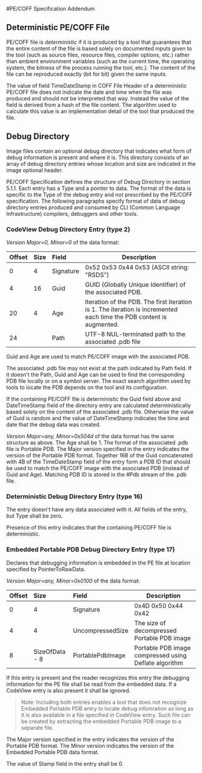 #PE/COFF Specification Addendum

## Deterministic PE/COFF File

PE/COFF file is _deterministic_ if it is produced by a tool that guarantees that the entire content of the file is based solely on documented inputs given to the tool (such as source files, resource files, compiler options, etc.) rather than ambient environment variables (such as the current time, the operating system, the bitness of the process running the tool, etc.). The content of the file can be reproduced exactly (bit for bit) given the same inputs.

The value of field TimeDateStamp in COFF File Header of a deterministic PE/COFF file does not indicate the date and time when the file was produced and should not be interpreted that way. Instead the value of the field is derived from a hash of the file content. The algorithm used to calculate this value is an implementation detail of the tool that produced the file.

## Debug Directory

Image files contain an optional debug directory that indicates what form of debug information is present and where it is. This directory consists of an array of debug directory entries whose location and size are indicated in the image optional header.

PE/COFF Specification defines the structure of Debug Directory in section 5.1.1. Each entry has a Type and a pointer to data. The format of the data is specific to the Type of the debug entry and not prescribed by the PE/COFF specification. The following paragraphs specify format of data of debug directory entries produced and consumed by CLI (Common Language Infrastructure) compilers, debuggers and other tools.

### CodeView Debug Directory Entry (type 2)

*Version Major=0, Minor=0* of the data format:

| Offset | Size | Field          | Description                                                    |
|:-------|:-----|:---------------|----------------------------------------------------------------|
| 0      | 4    | Signature      | 0x52 0x53 0x44 0x53 (ASCII string: "RSDS") |
| 4      | 16   | Guid           | GUID (Globally Unique Identifier) of the associated PDB.  
| 20     | 4    | Age            | Iteration of the PDB. The first iteration is 1. The iteration is incremented each time the PDB content is augmented.
| 24     |      | Path           | UTF-8 NUL-terminated path to the associated .pdb file |

Guid and Age are used to match PE/COFF image with the associated PDB. 

The associated .pdb file may not exist at the path indicated by Path field. If it doesn't the Path, Guid and Age can be used to find the corresponding PDB file locally or on a symbol server. The exact search algorithm used by tools to locate the PDB depends on the tool and its configuration.

If the containing PE/COFF file is deterministic the Guid field above and DateTimeStamp field of the directory entry are  calculated deterministically based solely on the content of the associated .pdb file. Otherwise the value of Guid is random and the value of DateTimeStamp indicates the time and date that the debug data was created.

*Version Major=any, Minor=0x504d* of the data format has the same structure as above. The Age shall be 1. The format of the associated .pdb file is Portable PDB. The Major version specified in the entry indicates the version of the Portable PDB format. Together 16B of the Guid concatenated with 4B of the TimeDateStamp field of the entry form a PDB ID that should be used to match the PE/COFF image with the associated PDB (instead of Guid and Age). Matching PDB ID is stored in the #Pdb stream of the .pdb file.

### Deterministic Debug Directory Entry (type 16)

The entry doesn't have any data associated with it. All fields of the entry, but Type shall be zero.

Presence of this entry indicates that the containing PE/COFF file is deterministic. 

### Embedded Portable PDB Debug Directory Entry (type 17)

Declares that debugging information is embedded in the PE file at location specified by PointerToRawData. 

*Version Major=any, Minor=0x0100* of the data format:

| Offset | Size           | Field            | Description                                           |
|:-------|:---------------|:-----------------|-------------------------------------------------------|
| 0      | 4              | Signature        | 0x4D 0x50 0x44 0x42                                   |
| 4      | 4              | UncompressedSize | The size of decompressed Portable PDB image           |
| 8      | SizeOfData - 8 | PortablePdbImage | Portable PDB image compressed using Deflate algorithm | 

If this entry is present and the reader recognizes this entry the debugging information for the PE file shall be read from the embedded data. If a CodeView entry is also present it shall be ignored. 

> Note: Including both entries enables a tool that does not recognize Embedded Portable PDB entry to locate debug infomration as long as it is also available in a file specified in CodeView entry. Such file can be created by extracting the embedded Portable PDB image to a separate file.

The Major version specified in the entry indicates the version of the Portable PDB format. The Minor version indicates the version of the Embedded Portable PDB data format.

The value of Stamp field in the entry shall be 0.
